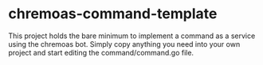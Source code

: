 # chremoas-command-template

This project holds the bare minimum to implement a command as a service using the chremoas bot.  Simply copy anything you need into your own project and start editing the command/command.go file.